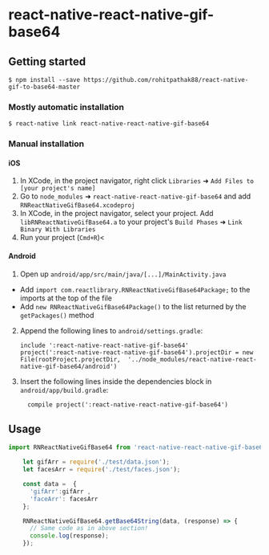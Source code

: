 
# react-native-react-native-gif-base64

## Getting started

`$ npm install --save https://github.com/rohitpathak88/react-native-gif-to-base64-master`

### Mostly automatic installation

`$ react-native link react-native-react-native-gif-base64`

### Manual installation


#### iOS

1. In XCode, in the project navigator, right click `Libraries` ➜ `Add Files to [your project's name]`
2. Go to `node_modules` ➜ `react-native-react-native-gif-base64` and add `RNReactNativeGifBase64.xcodeproj`
3. In XCode, in the project navigator, select your project. Add `libRNReactNativeGifBase64.a` to your project's `Build Phases` ➜ `Link Binary With Libraries`
4. Run your project (`Cmd+R`)<

#### Android

1. Open up `android/app/src/main/java/[...]/MainActivity.java`
  - Add `import com.reactlibrary.RNReactNativeGifBase64Package;` to the imports at the top of the file
  - Add `new RNReactNativeGifBase64Package()` to the list returned by the `getPackages()` method
2. Append the following lines to `android/settings.gradle`:
  	```
  	include ':react-native-react-native-gif-base64'
  	project(':react-native-react-native-gif-base64').projectDir = new File(rootProject.projectDir, 	'../node_modules/react-native-react-native-gif-base64/android')
  	```
3. Insert the following lines inside the dependencies block in `android/app/build.gradle`:
  	```
      compile project(':react-native-react-native-gif-base64')
  	```
## Usage
```javascript
import RNReactNativeGifBase64 from 'react-native-react-native-gif-base64';

    let gifArr = require('./test/data.json');
    let facesArr = require('./test/faces.json');

    const data =  {
      'gifArr':gifArr ,
      'faceArr': facesArr
    };

    RNReactNativeGifBase64.getBase64String(data, (response) => {
      // Same code as in above section!
      console.log(response);
    });
    
```
  
